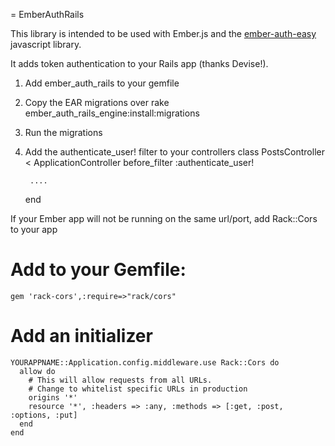 = EmberAuthRails

This library is intended to be used with Ember.js and the 
[ember-auth-easy](http://github.com/mharris717/ember-auth-easy) javascript library.

It adds token authentication to your Rails app (thanks Devise!).

1. Add ember_auth_rails to your gemfile
2. Copy the EAR migrations over
    rake ember_auth_rails_engine:install:migrations
3. Run the migrations
4. Add the authenticate_user! filter to your controllers
    class PostsController < ApplicationController
        before_filter :authenticate_user!

        ....
    end

If your Ember app will not be running on the same url/port, add Rack::Cors to your app
# Add to your Gemfile:
    gem 'rack-cors',:require=>"rack/cors"
# Add an initializer
    YOURAPPNAME::Application.config.middleware.use Rack::Cors do
      allow do
        # This will allow requests from all URLs. 
        # Change to whitelist specific URLs in production
        origins '*'
        resource '*', :headers => :any, :methods => [:get, :post, :options, :put]
      end
    end